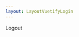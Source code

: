 ```yaml
---
layout: LayoutVuetifyLogin
---
```


<GoogleLogin :params="params" :renderParams="renderParams" :onSuccess="onSuccess" :onFailure="onFailure"></GoogleLogin>


<GoogleLogin :params="params" :logoutButton=true>Logout</GoogleLogin>

<script>
    import GoogleLogin from 'vue-google-login'
    export default {
        name: 'App',
        data() {
            return {
                // client_id is the only required property but you can add several more params, full list down bellow on the Auth api section
                params: {
                    client_id: "452127015071-5n1dmf344kc16942311g79pps8eh4j4k.apps.googleusercontent.com"
                },
                // only needed if you want to render the button with the google ui
                renderParams: {
                    width: 250,
                    height: 50,
                    longtitle: true
                }
            }
        },
        components: {
            GoogleLogin
        },
        methods: {
            onSuccess(googleUser) {
                console.log(googleUser);
                // This only gets the user information: id, name, imageUrl and email
                console.log(googleUser.getBasicProfile());
                this.$router.push({ path: '/home' })
                .catch(error => {
                    console.info(error.message)
                })                
            },
            onFailure(){
                console.log("google login Failure");

            }
        }
    }
</script>